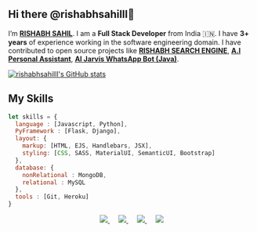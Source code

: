 ## Hi there @rishabhsahilll👋
I’m <b>[RISHABH SAHIL](https://www.instagram.com/rishabhsahill)</b>. I am a <b>Full Stack Developer</b> from India :india:. I have <b>3+ years</b> of experience working in the software engineering domain. I have contributed to open source projects like <b><a href="https://rishabhsahilll.github.io/rishabh-search-engine/">RISHABH SEARCH ENGINE</a></b>, <b><a href="https://github.com/rishabhsahilll/AI-Jarvis-Connect-ChatGpt-And-EdgeGpt-4">A.I Personal Assistant</a></b>, <b><a href="https://github.com/rishabhsahilll/AI-Jarvis-WhatsApp-Bot">AI Jarvis WhatsApp Bot (Java)</a></b>.

[![rishabhsahilll's GitHub stats](https://github-readme-stats.vercel.app/api?username=rishabhsahilll&show_icons=true&theme=gruvbox)](https://github.com/anuraghazra/github-readme-stats)

## My Skills
```js
let skills = {
  language : [Javascript, Python],
  PyFramework : [Flask, Django],
  layout: {
    markup: [HTML, EJS, Handlebars, JSX],
    styling: [CSS, SASS, MaterialUI, SemanticUI, Bootstrap]
  },
  database: {
    nonRelational : MongoDB,
    relational : MySQL
  },
  tools : [Git, Heroku]
}
```

<p align="center">
    <a href="https://rishabhsahil.vercel.app/" alt="Portfolio">
        <img src="https://img.shields.io/badge/Portfolio-RISHABH-brightgreen.svg" />
    </a>&emsp;
    <a href="https://www.instagram.com/rishabhsahill/" alt="Instagram">
        <img src="https://img.shields.io/badge/-Rishabh Kumar-blue?style=social&logo=Instagram&logoColor=red"  />
    </a>&emsp;
      <a href="https://www.facebook.com/rishabhsahill" alt="Facebook">
        <img src="https://img.shields.io/badge/-Rishabh Kumar-blue?style=social&logo=Facebook&logoColor=blue"  />
    </a>&emsp;
    <a href="mailto:githubsahil4+git@gmail.com" alt="LinkedIn">
        <img src="https://img.shields.io/badge/-GMail-c14438?style=social&logo=Gmail&logoColor=red" />
    </a>
</p>
